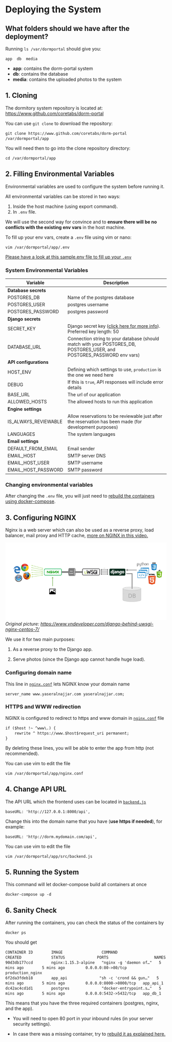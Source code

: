 # Deploying the System

## What folders should we have after the deployment?

Running `ls /var/dormportal` should give you:

```
app  db  media
```

* **app**: contains the dorm-portal system
* **db**: contains the database
* **media**: contains the uploaded photos to the system

## 1. Cloning

The dormitory system repository is located at: https://www.github.com/coretabs/dorm-portal

You can use `git clone` to download the repository:

```
git clone https://www.github.com/coretabs/dorm-portal /var/dormportal/app
```

You will need then to go into the clone repository directory:

```
cd /var/dormportal/app
```

## 2. Filling Environmental Variables

Environmental variables are used to configure the system before running it.

All environmental variables can be stored in two ways:

1. Inside the host machine (using export command).
2. In `.env` file.

We will use the second way for convince and to **ensure there will be no conflicts with the existing env vars** in the host machine.

To fill up your env vars, create a `.env` file using vim or nano:

```
vim /var/dormportal/app/.env
```

[Please have a look at this sample.env file to fill up your `.env`](https://github.com/coretabs/dorm-portal/blob/master/sample.env)

### System Environmental Variables

| Variable | Description |
| --- | --- |
| **Database secrets** |
| POSTGRES_DB | Name of the postgres database |
| POSTGRES_USER | postgres username |
| POSTGRES_PASSWORD | postgres password |
| **Django secrets** |
| SECRET_KEY | Django secret key ([click here for more info](https://docs.djangoproject.com/en/2.2/ref/settings/#secret-key)). Preferred key length: 50 |
| DATABASE_URL | Connection string to your database (should match with your POSTGRES_DB, POSTGRES_USER, and POSTGRES_PASSWORD env vars) |
| **API configurations** |
| HOST_ENV | Defining which settings to use, `production` is the one we need here |
| DEBUG | If this is `true`, API responses will include error details |
| BASE_URL | The url of our application |
| ALLOWED_HOSTS | The allowed hosts to run this application |
| **Engine settings** |
| IS_ALWAYS_REVIEWABLE | Allow reservations to be reviewable just after the reservation has been made (for development purposes) |
| LANGUAGES | The system languages |
| **Email settings** |
| DEFAULT_FROM_EMAIL | Email sender |
| EMAIL_HOST | SMTP server DNS |
| EMAIL_HOST_USER | SMTP username |
| EMAIL_HOST_PASSWORD | SMTP password |

### Changing environmental variables

After changing the `.env` file, you will just need to [rebuild the containers using docker-compose](./containers-management.md#rebuild-all-containers).

## 3. Configuring NGINX

Nginx is a web server which can also be used as a reverse proxy, load balancer, mail proxy and HTTP cache, [more on NGINX in this video.](https://www.youtube.com/watch?v=ng5DsxYp-Bk)

![nginx-purpose](./images/nginx-purpose.png)
*Original picture: https://www.vndeveloper.com/django-behind-uwsgi-nginx-centos-7/*

We use it for two main purposes:

1. As a reverse proxy to the Django app.

2. Serve photos (since the Django app cannot handle huge load).

### Configuring domain name

This line in [`nginx.conf`](https://github.com/coretabs/dorm-portal/blob/master/nginx.conf) lets NGINX know your domain name

```
server_name www.yaseralnajjar.com yaseralnajjar.com;
```

### HTTPS and WWW redirection

NGINX is configured to redirect to https and www domain in [`nginx.conf`](https://github.com/coretabs/dorm-portal/blob/master/nginx.conf) file

```
if ($host !~ ^www\.) {
    rewrite ^ https://www.$host$request_uri permanent;
}
```

By deleting these lines, you will be able to enter the app from http (not recommended).


You can use vim to edit the file

```
vim /var/dormportal/app/nginx.conf
```

## 4. Change API URL

The API URL which the frontend uses can be located in [`backend.js`](https://github.com/coretabs/dorm-portal/blob/master/src/backend.js)

```
baseURL: 'http://127.0.0.1:8000/api',
```

Change this into the domain name that you have (**use https if needed**), for example:

```
baseURL: 'http://dorm.mydomain.com/api',
```

You can use vim to edit the file

```
vim /var/dormportal/app/src/backend.js
```

## 5. Running the System

This command will let docker-compose build all containers at once

```
docker-compose up -d
```

## 6. Sanity Check

After running the containers, you can check the status of the containers by

```
docker ps
```

You should get

```
CONTAINER ID        IMAGE                 COMMAND                  CREATED             STATUS              PORTS                    NAMES
90d3db177ccd        nginx:1.15.3-alpine   "nginx -g 'daemon of…"   5 mins ago        5 mins ago         0.0.0.0:80->80/tcp       production_nginx
6f2da3fdeb18        app_api              "sh -c 'crond && gun…"   5 mins ago        5 mins ago         0.0.0.0:8000->8000/tcp   app_api_1
dc42ac4cd1d1        postgres              "docker-entrypoint.s…"   5 mins ago        5 mins ago         0.0.0.0:5432->5432/tcp   app_db_1
```

This means that you have the three required containers (postgres, nginx, and the app).

* You will need to open 80 port in your inbound rules (in your server security settings).

* In case there was a missing container, try to [rebuild it as explained here.](./containers-management.md#rebuild-a-specific-container)